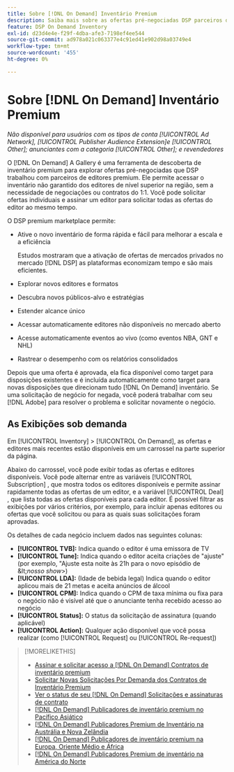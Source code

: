 ```yaml
---
title: Sobre [!DNL On Demand] Inventário Premium
description: Saiba mais sobre as ofertas pré-negociadas DSP parceiros de editores premium.
feature: DSP On Demand Inventory
exl-id: d23d4e4e-f29f-4dba-afe3-7198ef4ee544
source-git-commit: ad978a021c063377e4c91ed41e902d98a03749e4
workflow-type: tm+mt
source-wordcount: '455'
ht-degree: 0%

---
```


# Sobre [!DNL On Demand] Inventário Premium

*Não disponível para usuários com os tipos de conta [!UICONTROL Ad Network], [!UICONTROL Publisher Audience Extension]e [!UICONTROL Other]; anunciantes com a categoria [!UICONTROL Other]; e revendedores*

O [!DNL On Demand] A Gallery é uma ferramenta de descoberta de inventário premium para explorar ofertas pré-negociadas que DSP trabalhou com parceiros de editores premium. Ele permite acessar o inventário não garantido dos editores de nível superior na região, sem a necessidade de negociações ou contratos do 1:1. Você pode solicitar ofertas individuais e assinar um editor para solicitar todas as ofertas do editor ao mesmo tempo.

O DSP premium marketplace permite:

* Ative o novo inventário de forma rápida e fácil para melhorar a escala e a eficiência

   Estudos mostraram que a ativação de ofertas de mercados privados no mercado [!DNL DSP] as plataformas economizam tempo e são mais eficientes.

* Explorar novos editores e formatos

* Descubra novos públicos-alvo e estratégias

* Estender alcance único

* Acessar automaticamente editores não disponíveis no mercado aberto

* Acesse automaticamente eventos ao vivo (como eventos NBA, GNT e NHL)

* Rastrear o desempenho com os relatórios consolidados

Depois que uma oferta é aprovada, ela fica disponível como target para disposições existentes e é incluída automaticamente como target para novas disposições que direcionam tudo [!DNL On Demand] inventário. Se uma solicitação de negócio for negada, você poderá trabalhar com seu [!DNL Adobe] para resolver o problema e solicitar novamente o negócio.

## As Exibições sob demanda

Em [!UICONTROL Inventory] > [!UICONTROL On Demand], as ofertas e editores mais recentes <!-- how recent? --> estão disponíveis em um carrossel na parte superior da página.

Abaixo do carrossel, você pode exibir todas as ofertas e editores disponíveis. Você pode alternar entre as variáveis [!UICONTROL Subscription] , que mostra todos os editores disponíveis e permite assinar rapidamente todas as ofertas de um editor, e a variável [!UICONTROL Deal] , que lista todas as ofertas disponíveis para cada editor. É possível filtrar as exibições por vários critérios, por exemplo, para incluir apenas editores ou ofertas que você solicitou ou para as quais suas solicitações foram aprovadas.

Os detalhes de cada negócio incluem dados nas seguintes colunas:

* **[!UICONTROL TVB]:** Indica quando o editor é uma emissora de TV
* **[!UICONTROL Tune]:** Indica quando o editor aceita criações de &quot;ajuste&quot; (por exemplo, &quot;Ajuste esta noite às 21h para o novo episódio de \&lt;*nosso show*\>)
* **[!UICONTROL LDA]:** (Idade de bebida legal) Indica quando o editor aplicou mais de 21 metas e aceita anúncios de álcool
* **[!UICONTROL CPM]:** Indica quando o CPM de taxa mínima ou fixa para o negócio não é visível até que o anunciante tenha recebido acesso ao negócio
* **[!UICONTROL Status]:** O status da solicitação de assinatura (quando aplicável)
* **[!UICONTROL Action]:** Qualquer ação disponível que você possa realizar (como [!UICONTROL Request] ou [!UICONTROL Re-request])

>[!MORELIKETHIS]
>
>* [Assinar e solicitar acesso a [!DNL On Demand] Contratos de inventário premium](on-demand-inventory-subscribe.md)
>* [Solicitar Novas Solicitações Por Demanda dos Contratos de Inventário Premium](on-demand-inventory-rerequest.md)
>* [Ver o status de seu [!DNL On Demand] Solicitações e assinaturas de contrato](on-demand-inventory-view-status.md)
>* [[!DNL On Demand] Publicadores de inventário premium no Pacífico Asiático](on-demand-inventory-publishers-apac.md)
>* [[!DNL On Demand] Publicadores Premium de Inventário na Austrália e Nova Zelândia](on-demand-inventory-publishers-anz.md)
>* [[!DNL On Demand] Publicadores de inventário premium na Europa, Oriente Médio e África](on-demand-inventory-publishers-emea.md)
>* [[!DNL On Demand] Publicadores Premium de inventário na América do Norte](on-demand-inventory-publishers-na.md)

